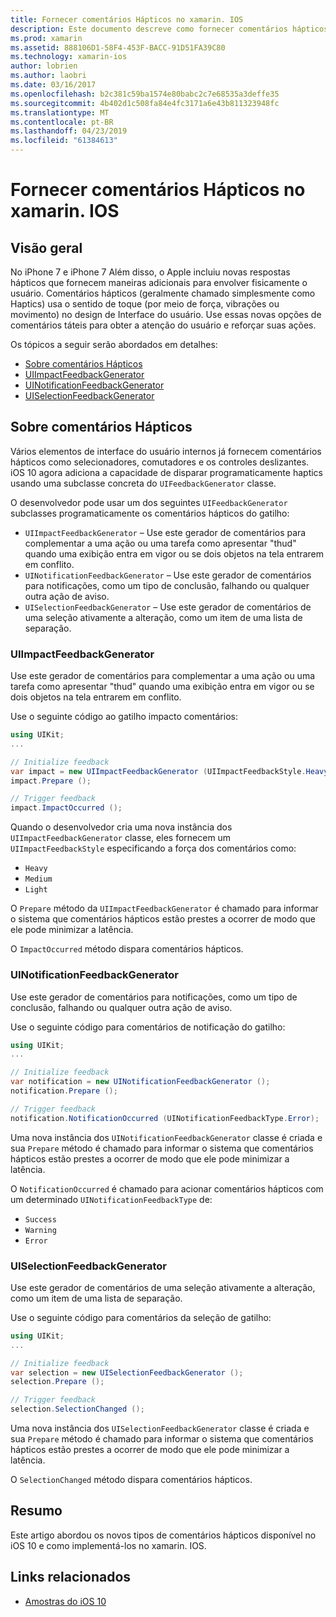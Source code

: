 ```yaml
---
title: Fornecer comentários Hápticos no xamarin. IOS
description: Este documento descreve como fornecer comentários hápticos em um aplicativo xamarin. IOS. Ele aborda UIImpactFeedbackGenerator, UINotificationFeedbackGenerator e UISelectionFeedbackGenerator.
ms.prod: xamarin
ms.assetid: 888106D1-58F4-453F-BACC-91D51FA39C80
ms.technology: xamarin-ios
author: lobrien
ms.author: laobri
ms.date: 03/16/2017
ms.openlocfilehash: b2c381c59ba1574e80babc2c7e68535a3deffe35
ms.sourcegitcommit: 4b402d1c508fa84e4fc3171a6e43b811323948fc
ms.translationtype: MT
ms.contentlocale: pt-BR
ms.lasthandoff: 04/23/2019
ms.locfileid: "61384613"
---
```

# <a name="providing-haptic-feedback-in-xamarinios"></a>Fornecer comentários Hápticos no xamarin. IOS

<a name="Overview" />

## <a name="overview"></a>Visão geral

No iPhone 7 e iPhone 7 Além disso, o Apple incluiu novas respostas hápticos que fornecem maneiras adicionais para envolver fisicamente o usuário. Comentários hápticos (geralmente chamado simplesmente como Haptics) usa o sentido de toque (por meio de força, vibrações ou movimento) no design de Interface do usuário. Use essas novas opções de comentários táteis para obter a atenção do usuário e reforçar suas ações.

Os tópicos a seguir serão abordados em detalhes:

- [Sobre comentários Hápticos](#About-Haptic-Feedback)
- [UIImpactFeedbackGenerator](#UIImpactFeedbackGenerator)
- [UINotificationFeedbackGenerator](#UINotificationFeedbackGenerator)
- [UISelectionFeedbackGenerator](#UISelectionFeedbackGenerator)

<a name="About-Haptic-Feedback" />

## <a name="about-haptic-feedback"></a>Sobre comentários Hápticos

Vários elementos de interface do usuário internos já fornecem comentários hápticos como selecionadores, comutadores e os controles deslizantes. iOS 10 agora adiciona a capacidade de disparar programaticamente haptics usando uma subclasse concreta do `UIFeedbackGenerator` classe.

O desenvolvedor pode usar um dos seguintes `UIFeedbackGenerator` subclasses programaticamente os comentários hápticos do gatilho:

- `UIImpactFeedbackGenerator` – Use este gerador de comentários para complementar a uma ação ou uma tarefa como apresentar "thud" quando uma exibição entra em vigor ou se dois objetos na tela entrarem em conflito.
- `UINotificationFeedbackGenerator` – Use este gerador de comentários para notificações, como um tipo de conclusão, falhando ou qualquer outra ação de aviso.
- `UISelectionFeedbackGenerator` – Use este gerador de comentários de uma seleção ativamente a alteração, como um item de uma lista de separação.

<a name="UIImpactFeedbackGenerator" />

### <a name="uiimpactfeedbackgenerator"></a>UIImpactFeedbackGenerator

Use este gerador de comentários para complementar a uma ação ou uma tarefa como apresentar "thud" quando uma exibição entra em vigor ou se dois objetos na tela entrarem em conflito.

Use o seguinte código ao gatilho impacto comentários:

```csharp
using UIKit;
...

// Initialize feedback
var impact = new UIImpactFeedbackGenerator (UIImpactFeedbackStyle.Heavy);
impact.Prepare ();

// Trigger feedback
impact.ImpactOccurred ();
```

Quando o desenvolvedor cria uma nova instância dos `UIImpactFeedbackGenerator` classe, eles fornecem um `UIImpactFeedbackStyle` especificando a força dos comentários como:

- `Heavy`
- `Medium`
- `Light`

O `Prepare` método da `UIImpactFeedbackGenerator` é chamado para informar o sistema que comentários hápticos estão prestes a ocorrer de modo que ele pode minimizar a latência.

O `ImpactOccurred` método dispara comentários hápticos.

<a name="UINotificationFeedbackGenerator" />

### <a name="uinotificationfeedbackgenerator"></a>UINotificationFeedbackGenerator

Use este gerador de comentários para notificações, como um tipo de conclusão, falhando ou qualquer outra ação de aviso.

Use o seguinte código para comentários de notificação do gatilho:

```csharp
using UIKit;
...

// Initialize feedback
var notification = new UINotificationFeedbackGenerator ();
notification.Prepare ();

// Trigger feedback
notification.NotificationOccurred (UINotificationFeedbackType.Error);
```

Uma nova instância dos `UINotificationFeedbackGenerator` classe é criada e sua `Prepare` método é chamado para informar o sistema que comentários hápticos estão prestes a ocorrer de modo que ele pode minimizar a latência.

O `NotificationOccurred` é chamado para acionar comentários hápticos com um determinado `UINotificationFeedbackType` de:

- `Success`
- `Warning`
- `Error`

<a name="UISelectionFeedbackGenerator" />

### <a name="uiselectionfeedbackgenerator"></a>UISelectionFeedbackGenerator

Use este gerador de comentários de uma seleção ativamente a alteração, como um item de uma lista de separação.

Use o seguinte código para comentários da seleção de gatilho:

```csharp
using UIKit;
...

// Initialize feedback
var selection = new UISelectionFeedbackGenerator ();
selection.Prepare ();

// Trigger feedback
selection.SelectionChanged ();
```

Uma nova instância dos `UISelectionFeedbackGenerator` classe é criada e sua `Prepare` método é chamado para informar o sistema que comentários hápticos estão prestes a ocorrer de modo que ele pode minimizar a latência.

O `SelectionChanged` método dispara comentários hápticos.

## <a name="summary"></a>Resumo

Este artigo abordou os novos tipos de comentários hápticos disponível no iOS 10 e como implementá-los no xamarin. IOS.

## <a name="related-links"></a>Links relacionados

- [Amostras do iOS 10](https://developer.xamarin.com/samples/ios/iOS10/)
